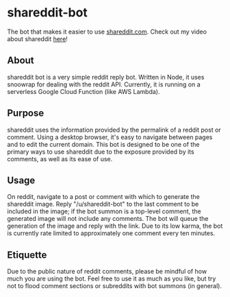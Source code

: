 # shareddit-bot
The bot that makes it easier to use [shareddit.com](https://shareddit.com). Check out my video about shareddit [here](https://youtu.be/HJPvwZb9KKI)!

## About
shareddit bot is a very simple reddit reply bot. Written in Node, it uses snoowrap for dealing with the reddit API. Currently, it is running on a serverless Google Cloud Function (like AWS Lambda).

## Purpose
shareddit uses the information provided by the permalink of a reddit post or comment. Using a desktop browser, it's easy to navigate between pages and to edit the current domain. This bot is designed to be one of the primary ways to use shareddit due to the exposure provided by its comments, as well as its ease of use.

## Usage
On reddit, navigate to a post or comment with which to generate the shareddit image. Reply "/u/shareddit-bot" to the last comment to be included in the image; if the bot summon is a top-level comment, the generated image will not include any comments. The bot will queue the generation of the image and reply with the link. Due to its low karma, the bot is currently rate limited to approximately one comment every ten minutes.

## Etiquette
Due to the public nature of reddit comments, please be mindful of how much you are using the bot. Feel free to use it as much as you like, but try not to flood comment sections or subreddits with bot summons (in general).

